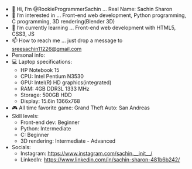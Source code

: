 - 👋 Hi, I’m @RookieProgrammerSachin ... Real Name: Sachin Sharon
- 👀 I’m interested in ... Front-end web development, Python programming, C programming, 3D rendering(Blender 3D)
- 🌱 I’m currently learning ... Front-end web development with HTML5, CSS3, JS
- 📫 How to reach me ... just drop a message to sreesachin11226@gmail.com
- Personal info:
- 💻 Laptop specifications: 
    - HP Notebook 15
    - CPU: Intel Pentium N3530
    - GPU: Intel(R) HD graphics(integrated)
    - RAM: 4GB DDR3L 1333 MHz
    - Storage: 500GB HDD
    - Display: 15.6in 1366x768
 - 🎮 All time favorite game: Grand Theft Auto: San Andreas
 - Skill levels:
    - Front-end dev: Beginner
    - Python: Intermediate
    - C: Beginner
    - 3D rendering: Intermediate - Advanced
 - Socials:
    - Instagram: https://www.instagram.com/sachin.__init__/
    - LinkedIn: https://www.linkedin.com/in/sachin-sharon-481b6b242/
<!---
RookieProgrammerSachin/RookieProgrammerSachin is a ✨ special ✨ repository because its `README.md` (this file) appears on your GitHub profile.
You can click the Preview link to take a look at your changes.
--->
